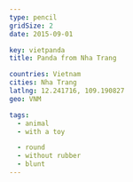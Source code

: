 ```yaml
---
type: pencil
gridSize: 2
date: 2015-09-01

key: vietpanda
title: Panda from Nha Trang

countries: Vietnam
cities: Nha Trang
latlng: 12.241716, 109.190827
geo: VNM

tags:
  - animal
  - with a toy

  - round
  - without rubber
  - blunt
---
```

